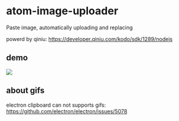 # atom-image-uploader
Paste image, automatically uploading and replacing

powerd by qiniu: https://developer.qiniu.com/kodo/sdk/1289/nodejs

## demo
![](https://os4ty6tab.qnssl.com/cblued/static/demo.1caio6t95fueob.gif)

## about gifs

electron clipboard can not supports gifs:
https://github.com/electron/electron/issues/5078

